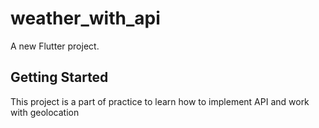 # weather_with_api

A new Flutter project.

## Getting Started

This project is a part of practice to learn how to implement API and work with geolocation